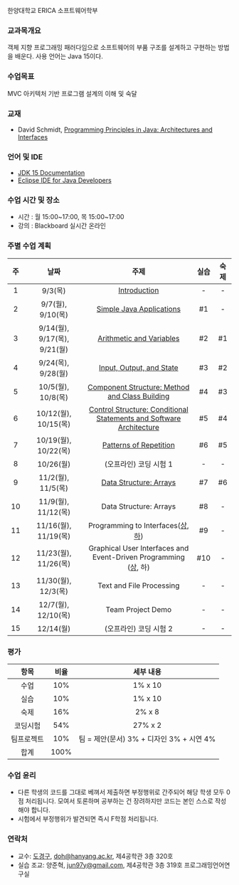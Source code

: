 한양대학교 ERICA 소프트웨어학부

### 교과목개요

객체 지향 프로그래밍 패러다임으로 소프트웨어의 부품 구조를 설계하고 구현하는 방법을 배운다.
사용 언어는 Java 15이다.

### 수업목표

MVC 아키텍처 기반 프로그램 설계의 이해 및 숙달

### 교재
- David Schmidt, [Programming Principles in Java: Architectures and Interfaces](http://people.cs.ksu.edu/~schmidt/CIS200/home.html)

### 언어 및 IDE
- [JDK 15 Documentation](https://docs.oracle.com/en/java/javase/15/index.html)
- [Eclipse IDE for Java Developers](https://www.eclipse.org/downloads/)

### 수업 시간 및 장소

-  시간 : 월 15:00~17:00, 목 15:00~17:00
-  강의 : Blackboard 실시간 온라인

### 주별 수업 계획

| 주 | 날짜 | 주제 | 실습 | 숙제 |
|:----:|:-----:|:-----:|:-----:|:-----:|
|  1  | 9/3(목) | [Introduction](https://drive.google.com/file/d/18v2oo3pcNxT-gkpXTZVx-hVcFLDsE1nh/view?usp=sharing)  | - | - |
|  2  | 9/7(월), 9/10(목) | [Simple Java Applications](https://drive.google.com/file/d/1Vwdb_S88_OjOOM8E8sfpx7-SUyj4uF-y/view?usp=sharing)  | #1 | - |
|  3  | 9/14(월), 9/17(목), 9/21(월) | [Arithmetic and Variables](https://drive.google.com/file/d/1g9VjYyIMLd-EEbDCXlmFhghIh-tMyHp_/view?usp=sharing) | #2 | #1 |
|  4  | 9/24(목), 9/28(월) | [Input, Output, and State](https://drive.google.com/file/d/1LADyBln2r9QkFZIYPAJ_v32sqzCxA9Kq/view?usp=sharing) | #3 | #2 |
|  5  | 10/5(월), 10/8(목) | [Component Structure: Method and Class Building](https://drive.google.com/file/d/1UiJqD4HANsGrWdxZe5La4HEmplYhycko/view?usp=sharing) | #4 | #3 |
|  6  | 10/12(월), 10/15(목) | [Control Structure: Conditional Statements and Software Architecture](https://drive.google.com/file/d/1ryHttYDsxQBBBUq_0uc0aZ4nTdirFGnv/view?usp=sharing) | #5 | #4 |
|  7  | 10/19(월), 10/22(목) | [Patterns of Repetition](https://drive.google.com/file/d/1He1ZLazSArL4y0n1BE9wuwOyipnmCGTR/view?usp=sharing) | #6 | #5 |
|  8  | 10/26(월) | (오프라인) 코딩 시험 1 | - | - |
|  9  | 11/2(월), 11/5(목) | [Data Structure: Arrays](https://drive.google.com/file/d/1mQz7CALSPhIhjQ5d9PpSlVYMCJPpaOw3/view?usp=sharing) | #7 | #6 |
|  10 | 11/9(월), 11/12(목) | Data Structure: Arrays | #8 | - |
|  11 | 11/16(월), 11/19(목) | Programming to Interfaces([상](https://drive.google.com/file/d/1pVwDj9M8Nup8V-IPJYoJ81beE8mk7K1l/view?usp=sharing),[하](https://drive.google.com/file/d/13TMg-c3EJaxMvNODu0Ki8awmtajBKxik/view?usp=sharing)) | #9 | - |
|  12 | 11/23(월), 11/26(목) | Graphical User Interfaces and Event-Driven Programming ([상](https://drive.google.com/file/d/18QOj0QD6zatvHxVEhpqm4ou-OVcMdhT8/view?usp=sharing), 하)| #10 | - |
|  13 | 11/30(월), 12/3(목) | Text and File Processing | - | - |
|  14 | 12/7(월), 12/10(목) | Team Project Demo | - | - |
|  15 | 12/14(월) | (오프라인) 코딩 시험 2 | - | - |

### 평가

| 항목 | 비율 | 세부 내용 |
|:---:|:---:|:---:|
| 수업 | 10% | 1% x 10 |
| 실습 | 10% | 1% x 10 |
| 숙제 | 16% | 2% x 8 |
| 코딩시험 | 54% | 27% x 2 |
| 팀프로젝트 | 10% | 팀 = 제안(문서) 3% + 디자인 3% + 시연 4% |
| 합계 | 100% |  |

### 수업 윤리
- 다른 학생의 코드를 그대로 베껴서 제출하면 부정행위로 간주되어 해당 학생 모두 0점 처리됩니다. 모여서 토론하며 공부하는 건 장려하지만 코드는 본인 스스로 작성해야 합니다.
- 시험에서 부정행위가 발견되면 즉시 F학점 처리됩니다.

### 연락처

- 교수: [도경구](http://doggzone.github.io/home), doh@hanyang.ac.kr, 제4공학관 3층 320호
- 실습 조교: 양준혁, jun97y@gmail.com, 제4공학관 3층 319호 프로그래밍언어연구실


